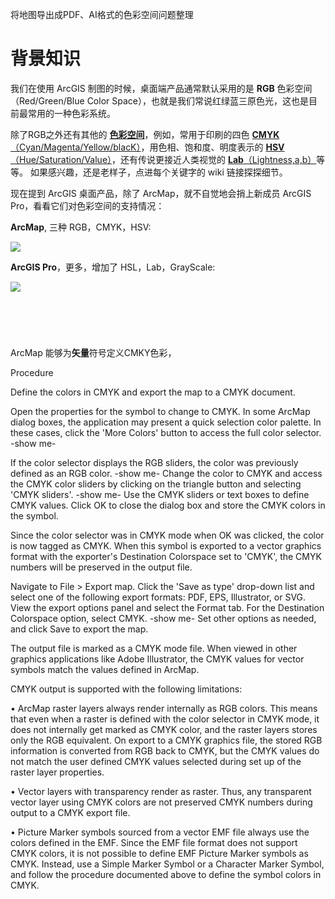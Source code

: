 将地图导出成PDF、AI格式的色彩空间问题整理


# 背景知识

我们在使用 ArcGIS 制图的时候，桌面端产品通常默认采用的是 **RGB** 色彩空间（Red/Green/Blue Color Space），也就是我们常说红绿蓝三原色光，这也是目前最常用的一种色彩系统。

除了RGB之外还有其他的 [**色彩空间**](https://zh.wikipedia.org/wiki/%E8%89%B2%E5%BD%A9%E7%A9%BA%E9%96%93)，例如，常用于印刷的四色 [**CMYK**（Cyan/Magenta/Yellow/blacK）](https://zh.wikipedia.org/wiki/%E5%8D%B0%E5%88%B7%E5%9B%9B%E5%88%86%E8%89%B2%E6%A8%A1%E5%BC%8F)，用色相、饱和度、明度表示的 [**HSV**（Hue/Saturation/Value）](https://zh.wikipedia.org/wiki/HSL%E5%92%8CHSV%E8%89%B2%E5%BD%A9%E7%A9%BA%E9%97%B4)，还有传说更接近人类视觉的 [**Lab**（Lightness,a,b）](https://zh.wikipedia.org/wiki/Lab%E8%89%B2%E5%BD%A9%E7%A9%BA%E9%97%B4)等等。 如果感兴趣，还是老样子，点进每个关键字的 wiki 链接探探细节。


现在提到 ArcGIS 桌面产品，除了 ArcMap，就不自觉地会捎上新成员 ArcGIS Pro，看看它们对色彩空间的支持情况：

**ArcMap**, 三种 RGB，CMYK，HSV:

![](http://7xs3vz.com1.z0.glb.clouddn.com/MGKW_ArcMapColor.png)

**ArcGIS Pro**，更多，增加了 HSL，Lab，GrayScale:

![](http://7xs3vz.com1.z0.glb.clouddn.com/MGKW_ArcGISProColor.png)


<br>

<br>


# 

ArcMap 能够为**矢量**符号定义CMKY色彩，




Procedure

Define the colors in CMYK and export the map to a CMYK document.

Open the properties for the symbol to change to CMYK. In some ArcMap dialog boxes, the application may present a quick selection color palette. In these cases, click the 'More Colors' button to access the full color selector. -show me- 

 If the color selector displays the RGB sliders, the color was previously defined as an RGB color. -show me-
Change the color to CMYK and access the CMYK color sliders by clicking on the triangle button and selecting 'CMYK sliders'. -show me-
Use the CMYK sliders or text boxes to define CMYK values.
Click OK to close the dialog box and store the CMYK colors in the symbol. 

 Since the color selector was in CMYK mode when OK was clicked, the color is now tagged as CMYK. When this symbol is exported to a vector graphics format with the exporter's Destination Colorspace set to 'CMYK', the CMYK numbers will be preserved in the output file.

Navigate to File > Export map.
Click the 'Save as type' drop-down list and select one of the following export formats: PDF, EPS, Illustrator, or SVG.
View the export options panel and select the Format tab. For the Destination Colorspace option, select CMYK. -show me-
Set other options as needed, and click Save to export the map. 

The output file is marked as a CMYK mode file. When viewed in other graphics applications like Adobe Illustrator, the CMYK values for vector symbols match the values defined in ArcMap. 


 CMYK output is supported with the following limitations: 

• ArcMap raster layers always render internally as RGB colors. This means that even when a raster is defined with the color selector in CMYK mode, it does not internally get marked as CMYK color, and the raster layers stores only the RGB equivalent. On export to a CMYK graphics file, the stored RGB information is converted from RGB back to CMYK, but the CMYK values do not match the user defined CMYK values selected during set up of the raster layer properties. 

• Vector layers with transparency render as raster. Thus, any transparent vector layer using CMYK colors are not preserved CMYK numbers during output to a CMYK export file. 

• Picture Marker symbols sourced from a vector EMF file always use the colors defined in the EMF. Since the EMF file format does not support CMYK colors, it is not possible to define EMF Picture Marker symbols as CMYK. Instead, use a Simple Marker Symbol or a Character Marker Symbol, and follow the procedure documented above to define the symbol colors in CMYK.